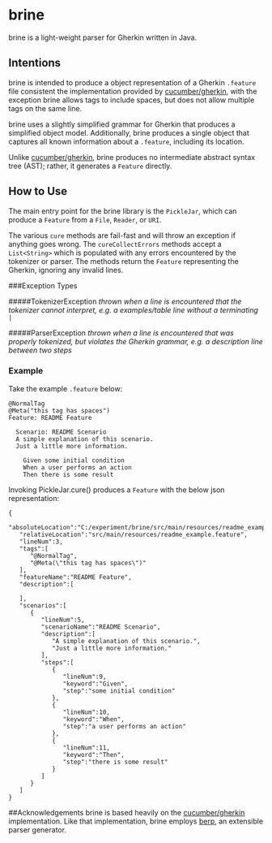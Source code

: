 # brine

brine is a light-weight parser for Gherkin written in Java.

## Intentions

brine is intended to produce a object representation of a Gherkin `.feature` file consistent
the implementation provided by [cucumber/gherkin](https://github.com/cucumber/gherkin), with the exception
brine allows tags to include spaces, but does not allow multiple tags on the same line.

brine uses a slightly simplified grammar for Gherkin that produces a simplified object model. Additionally,
brine produces a single object that captures all known information about a `.feature`, including
its location.

Unlike [cucumber/gherkin](https://github.com/cucumber/gherkin), brine produces no intermediate
abstract syntax tree (AST); rather, it generates a `Feature` directly.  

## How to Use

The main entry point for the brine library is the `PickleJar`, which can produce a `Feature` 
from a `File`, `Reader`, or `URI`.

The various `cure` methods are fail-fast and will throw an exception if anything goes wrong. 
The `cureCollectErrors` methods accept a `List<String>` which is populated with any errors 
encountered by the tokenizer or parser. The methods return the `Feature` representing the
Gherkin, ignoring any invalid lines.

###Exception Types

#####TokenizerException
*thrown when a line is encountered that the tokenizer cannot interpret, 
e.g. a examples/table line without a terminating `|`*

#####ParserException
*thrown when a line is encountered that was properly tokenized, 
but violates the Gherkin grammar, e.g. a description line between two steps*

### Example
Take the example `.feature` below:

```
@NormalTag
@Meta("this tag has spaces")
Feature: README Feature
 
  Scenario: README Scenario
  A simple explanation of this scenario.
  Just a little more information.
 
    Given some initial condition
    When a user performs an action
    Then there is some result
```


Invoking PickleJar.cure() produces a `Feature` with the below json representation:

```
{
   "absoluteLocation":"C:/experiment/brine/src/main/resources/readme_example.feature",
   "relativeLocation":"src/main/resources/readme_example.feature",
   "lineNum":3,
   "tags":[
      "@NormalTag",
      "@Meta(\"this tag has spaces\")"
   ],
   "featureName":"README Feature",
   "description":[

   ],
   "scenarios":[
      {
         "lineNum":5,
         "scenarioName":"README Scenario",
         "description":[
            "A simple explanation of this scenario.",
            "Just a little more information."
         ],
         "steps":[
            {
               "lineNum":9,
               "keyword":"Given",
               "step":"some initial condition"
            },
            {
               "lineNum":10,
               "keyword":"When",
               "step":"a user performs an action"
            },
            {
               "lineNum":11,
               "keyword":"Then",
               "step":"there is some result"
            }
         ]
      }
   ]
}
```

##Acknowledgements
brine is based heavily on the [cucumber/gherkin](https://github.com/cucumber/gherkin) implementation.
Like that implementation, brine employs [berp](https://github.com/gasparnagy/berp), an extensible parser
generator. 